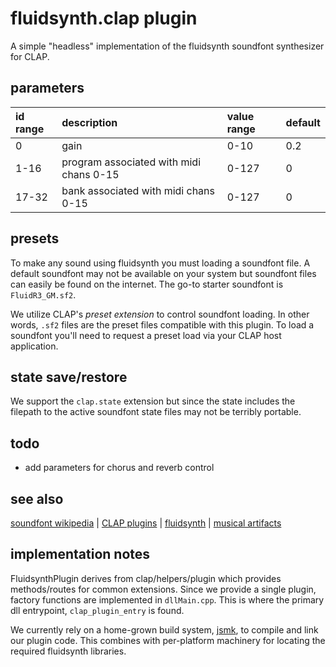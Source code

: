 # fluidsynth.clap plugin 

A simple "headless" implementation of the fluidsynth soundfont synthesizer
for CLAP.

## parameters

| id range | description                             | value range | default |
| :------- | :-------------------------------------- | :---- | :-- |
| 0        | gain                                    | 0-10  | 0.2 |
| 1-16     | program associated with midi chans 0-15 | 0-127 | 0 |
| 17-32    | bank associated with midi chans 0-15    | 0-127 | 0 |

## presets

To make any sound using fluidsynth you must loading a soundfont file. 
A default soundfont may not be available on your system but soundfont 
files can easily be found on the internet. The go-to starter soundfont 
is `FluidR3_GM.sf2`.

We utilize CLAP's _preset extension_ to control soundfont loading.
In other words, `.sf2` files are the preset files compatible with
this plugin.  To load a soundfont you'll need to request a preset
load via your CLAP host application.

## state save/restore

We support the `clap.state` extension but since the state includes
the filepath to the active soundfont state files may not be
terribly portable.

## todo

* add parameters for chorus and reverb control

## see also

[soundfont wikipedia](https://en.wikipedia.org/wiki/SoundFont) |
[CLAP plugins](https://github.com/free-audio/clap) |
[fluidsynth](https://fluidsynth.org) |
[musical artifacts](https://musical-artifacts.com/artifacts?formats=sf2&tags=soundfont)

## implementation notes

FluidsynthPlugin derives from clap/helpers/plugin which
provides methods/routes for common extensions. Since we 
provide a single plugin, factory functions are implemented 
in `dllMain.cpp`. This is where the primary dll entrypoint,
`clap_plugin_entry` is found.

We currently rely on a home-grown build system, [jsmk](https://github.com/dbadb/jsmk),
to compile and link our plugin code. This combines with per-platform 
machinery for locating the required fluidsynth libraries.



